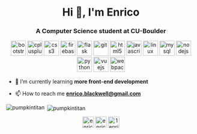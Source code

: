 <h1 align="center">Hi 👋, I'm Enrico</h1>
<h3 align="center">A Computer Science student at CU-Boulder</h3>

<p align="center"><img src="https://devicons.github.io/devicon/devicon.git/icons/bootstrap/bootstrap-plain.svg" alt="bootstrap" width="40" height="40"/> <img src="https://devicons.github.io/devicon/devicon.git/icons/cplusplus/cplusplus-original.svg" alt="cplusplus" width="40" height="40"/> <img src="https://devicons.github.io/devicon/devicon.git/icons/css3/css3-original-wordmark.svg" alt="css3" width="40" height="40"/> <img src="https://www.vectorlogo.zone/logos/firebase/firebase-icon.svg" alt="firebase" width="40" height="40"/> <img src="https://www.vectorlogo.zone/logos/pocoo_flask/pocoo_flask-icon.svg" alt="flask" width="40" height="40"/> <img src="https://www.vectorlogo.zone/logos/git-scm/git-scm-icon.svg" alt="git" width="40" height="40"/> <img src="https://devicons.github.io/devicon/devicon.git/icons/html5/html5-original-wordmark.svg" alt="html5" width="40" height="40"/> <img src="https://devicons.github.io/devicon/devicon.git/icons/javascript/javascript-original.svg" alt="javascript" width="40" height="40"/> <img src="https://devicons.github.io/devicon/devicon.git/icons/linux/linux-original.svg" alt="linux" width="40" height="40"/> <img src="https://devicons.github.io/devicon/devicon.git/icons/mysql/mysql-original-wordmark.svg" alt="mysql" width="40" height="40"/> <img src="https://devicons.github.io/devicon/devicon.git/icons/nodejs/nodejs-original-wordmark.svg" alt="nodejs" width="40" height="40"/> <img src="https://devicons.github.io/devicon/devicon.git/icons/python/python-original.svg" alt="python" width="40" height="40"/> <img src="https://devicons.github.io/devicon/devicon.git/icons/vuejs/vuejs-original-wordmark.svg" alt="vuejs" width="40" height="40"/> <img src="https://devicons.github.io/devicon/devicon.git/icons/webpack/webpack-original.svg" alt="webpack" width="40" height="40"/></p>

- 🌱 I’m currently learning **more front-end development**

- 📫 How to reach me [**enrico.blackwell@gmail.com**](mailto:enrico.blackwell@gmail.com)

<p><img align="left" src="https://github-readme-stats-three-murex.vercel.app/api/top-langs/?username=pumpkintitan&layout=compact&hide=html&theme=vue" alt="pumpkintitan" /></p>
<p>&nbsp;<img align="center" src="https://github-readme-stats-three-murex.vercel.app/api?username=pumpkintitan&count_private=true&show_icons=true&theme=vue&include_all_commits=true" alt="pumpkintitan" /></p>

<p align="center">
<a href="https://linkedin.com/in/enrico-blackwell-ab5677168" target="blank"><img align="center" src="https://cdn.jsdelivr.net/npm/simple-icons@3.0.1/icons/linkedin.svg" alt="enrico-blackwell-ab5677168" height="30" width="30" /></a>
<a href="https://kaggle.com/enricoblackwell" target="blank"><img align="center" src="https://cdn.jsdelivr.net/npm/simple-icons@3.0.1/icons/kaggle.svg" alt="enricoblackwell" height="30" width="30" /></a>
<a href="https://instagram.com/1enrico.b" target="blank"><img align="center" src="https://cdn.jsdelivr.net/npm/simple-icons@3.0.1/icons/instagram.svg" alt="1enrico.b" height="30" width="30" /></a>
</p>
